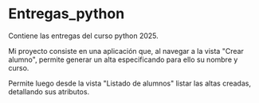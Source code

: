 # Entregas_python

Contiene las entregas del curso python 2025. 

Mi proyecto consiste en una aplicación que, al navegar a la vista "Crear alumno", permite generar un alta especificando para ello su nombre y curso.

Permite luego desde la vista "Listado de alumnos" listar las altas creadas, detallando sus atributos.
